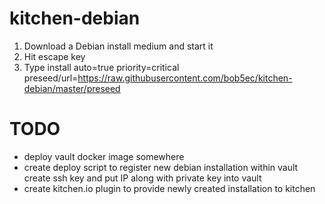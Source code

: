 # kitchen-debian

1. Download a Debian install medium and start it
2. Hit escape key
3. Type install auto=true priority=critical preseed/url=https://raw.githubusercontent.com/bob5ec/kitchen-debian/master/preseed


# TODO
* deploy vault docker image somewhere
* create deploy script to register new debian installation within vault
 create ssh key and put IP along with private key into vault
* create kitchen.io plugin to provide newly created installation to kitchen
